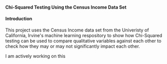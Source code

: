 #### Chi-Squared Testing Using the Census Income Data Set

#### Introduction
This project uses the Census Income data set from the Univeristy of California, Irvine's machine learning respository to show how Chi-Squared testing can be used to compare qualitative variables against each other to check how they may or may not significantly impact each other.

I am actively working on this 